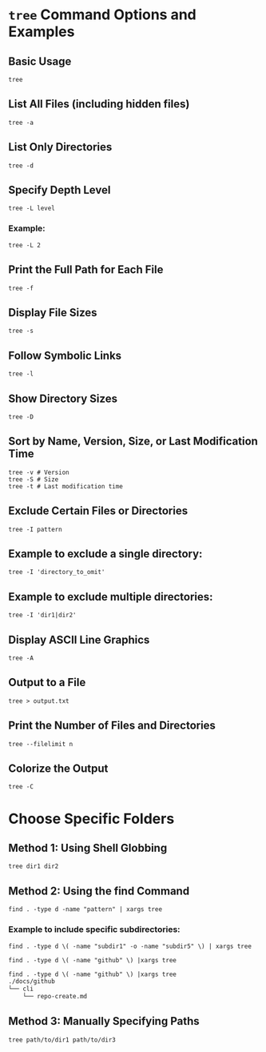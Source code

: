 # `tree` Command Options and Examples

## Basic Usage

```shell
tree
```

## List All Files (including hidden files)

```shell
tree -a
```

## List Only Directories

```shell
tree -d
```

## Specify Depth Level

```shell
tree -L level
```

### Example:

```shell
tree -L 2
```

## Print the Full Path for Each File

```shell
tree -f
```

## Display File Sizes

```shell
tree -s
```

## Follow Symbolic Links

```shell
tree -l
```

## Show Directory Sizes

```shell
tree -D
```

## Sort by Name, Version, Size, or Last Modification Time

```shell
tree -v # Version
tree -S # Size
tree -t # Last modification time
```

## Exclude Certain Files or Directories

```shell
tree -I pattern
```

## Example to exclude a single directory:

```shell
tree -I 'directory_to_omit'
```

## Example to exclude multiple directories:

```shell
tree -I 'dir1|dir2'
```

## Display ASCII Line Graphics

```shell
tree -A
```

## Output to a File

```shell
tree > output.txt
```

## Print the Number of Files and Directories

```shell
tree --filelimit n
```

## Colorize the Output

```shell
tree -C
```

# Choose Specific Folders

## Method 1: Using Shell Globbing

```shell
tree dir1 dir2
```

## Method 2: Using the find Command

```shell
find . -type d -name "pattern" | xargs tree
```

### Example to include specific subdirectories:

```shell
find . -type d \( -name "subdir1" -o -name "subdir5" \) | xargs tree
```

```shell
find . -type d \( -name "github" \) |xargs tree    
```

```txt
find . -type d \( -name "github" \) |xargs tree    
./docs/github
└── cli
    └── repo-create.md
```

## Method 3: Manually Specifying Paths

```shell
tree path/to/dir1 path/to/dir3
```
